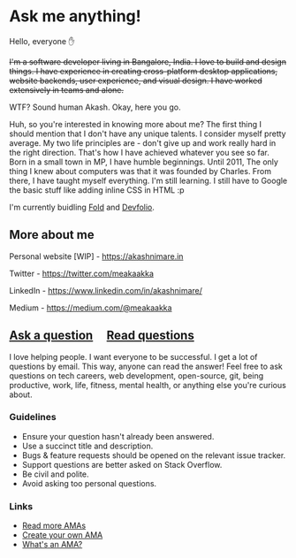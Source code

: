 # Ask me anything!
Hello, everyone ✋

~~I'm a software developer living in Bangalore, India. I love to build and design things.
I have experience in creating cross-platform desktop applications, website backends, user experience, and visual design. I have worked extensively in teams and alone.~~

WTF? Sound human Akash. Okay, here you go.

Huh, so you're interested in knowing more about me? The first thing I should mention that I don't have any unique talents. I consider myself pretty average.
My two life principles are - don't give up and work really hard in the right direction. That's how I have achieved whatever you see so far.
Born in a small town in MP, I have humble beginnings. Until 2011, The only thing I knew about computers was that it was founded by Charles. From there, I have taught myself everything. I'm still learning. I still have to Google the basic stuff like adding inline CSS in HTML :p

I'm currently buidling [Fold](https://fold.money/) and [Devfolio](https://devfolio.co).

## More about me
Personal website [WIP] - https://akashnimare.in

Twitter - https://twitter.com/meakaakka

LinkedIn - https://www.linkedin.com/in/akashnimare/

Medium - https://medium.com/@meakaakka

## [Ask a question](../../issues/new) &nbsp;&nbsp;&nbsp; [Read questions](../../issues?utf8=%E2%9C%93&q=is%3Aissue%20is%3Aclosed%20sort%3Aupdated-desc%20-label%3Ahidden)

I love helping people. I want everyone to be successful. I get a lot of questions by email. This way, anyone can read the answer!
Feel free to ask questions on tech careers, web development, open-source, git, being productive, work, life, fitness, mental health, or anything else you're curious about.



### Guidelines

- Ensure your question hasn't already been answered.
- Use a succinct title and description.
- Bugs & feature requests should be opened on the relevant issue tracker.
- Support questions are better asked on Stack Overflow.
- Be civil and polite.
- Avoid asking too personal questions.

### Links

- [Read more AMAs](https://github.com/sindresorhus/amas)
- [Create your own AMA](https://github.com/sindresorhus/amas/blob/master/create-ama.md)
- [What's an AMA?](https://en.wikipedia.org/wiki//r/IAmA)

